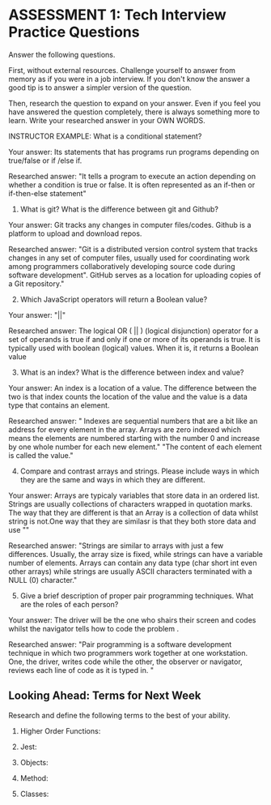 # ASSESSMENT 1: Tech Interview Practice Questions

Answer the following questions.

First, without external resources. Challenge yourself to answer from memory as if you were in a job interview. If you don't know the answer a good tip is to answer a simpler version of the question.

Then, research the question to expand on your answer. Even if you feel you have answered the question completely, there is always something more to learn. Write your researched answer in your OWN WORDS.

INSTRUCTOR EXAMPLE: What is a conditional statement?

Your answer: Its statements that has programs run programs depending on true/false or if /else if.

Researched answer:  "It tells a program to execute an action depending on whether a condition is true or false. It is often represented as an if-then or if-then-else statement"

1. What is git? What is the difference between git and Github?

Your answer: Git tracks any changes in computer files/codes. Github is a platform to upload and download repos. 

Researched answer: "Git is a distributed version control system that tracks changes in any set of computer files, usually used for coordinating work among programmers collaboratively developing source code during software development". GitHub serves as a location for uploading copies of a Git repository."

2. Which JavaScript operators will return a Boolean value?

Your answer: "||"

Researched answer: The logical OR ( || ) (logical disjunction) operator for a set of operands is true if and only if one or more of its operands is true. It is typically used with boolean (logical) values. When it is, it returns a Boolean value

3. What is an index? What is the difference between index and value?

Your answer: An index is a location of a value. The difference between the two is that index counts the location of the value and the value is a data type that contains an element.

Researched answer: " Indexes are sequential numbers that are a bit like an address for every element in the array. Arrays are zero indexed which means the elements are numbered starting with the number 0 and increase by one whole number for each new element." "The content of each element is called the value."

4. Compare and contrast arrays and strings. Please include ways in which they are the same and ways in which they are different.

Your answer: Arrays are typicaly variables that store data in an ordered list. Strings are usually collections of characters wrapped in quotation marks. The way that they are different is that an Array is a collection of data whilst string is not.One way that they are similasr is that they both store data and use ""

Researched answer: "Strings are similar to arrays with just a few differences. Usually, the array size is fixed, while strings can have a variable number of elements. Arrays can contain any data type (char short int even other arrays) while strings are usually ASCII characters terminated with a NULL (0) character."

5. Give a brief description of proper pair programming techniques. What are the roles of each person?

Your answer: The driver will be the one who shairs their screen and codes whilst the navigator tells how to code the problem .

Researched answer: "Pair programming is a software development technique in which two programmers work together at one workstation. One, the driver, writes code while the other, the observer or navigator, reviews each line of code as it is typed in. "

## Looking Ahead: Terms for Next Week

Research and define the following terms to the best of your ability.

1. Higher Order Functions:

2. Jest:

3. Objects:

4. Method:

5. Classes:
